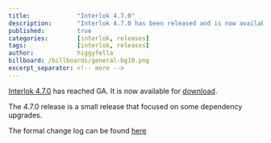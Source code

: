 ```yaml
---
title:             "Interlok 4.7.0"
description:       "Interlok 4.7.0 has been released and is now available for download."
published:         true
categories:        [interlok, releases]
tags:              [interlok, releases]
author:            higgyfella
billboard: /billboards/general-bg10.png
excerpt_separator: <!-- more -->
---
```


[Interlok 4.7.0](https://development.adaptris.net/installers/Interlok/4.7.0/) has reached GA. It is now available for [download](https://development.adaptris.net/installers/Interlok/4.7.0/).

<!-- more -->

The 4.7.0 release is a small release that focused on some dependency upgrades.

The formal change log can be found [here](https://interlok.adaptris.net/interlok-docs/#/pages/overview/changelog)
